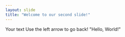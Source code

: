 ```yaml
---
layout: slide
title: "Welcome to our second slide!"
---
```

Your text
Use the left arrow to go back!
"Hello, World!"
